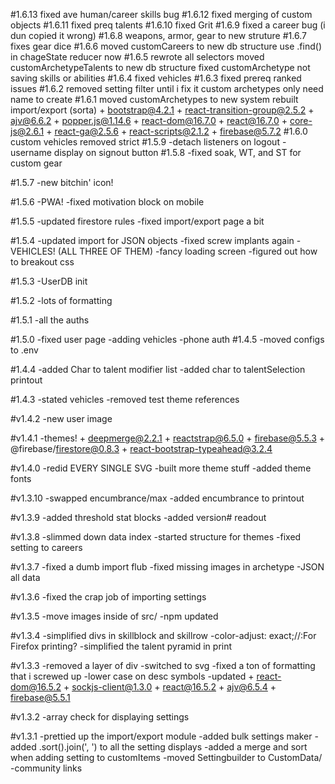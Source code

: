#1.6.13
    fixed ave human/career skills bug 
#1.6.12
    fixed merging of custom objects
#1.6.11
    fixed preq talents
#1.6.10
    fixed Grit
#1.6.9
    fixed a career bug (i dun copied it wrong)
#1.6.8
    weapons, armor, gear to new struture
#1.6.7
    fixes gear dice
#1.6.6
    moved customCareers to new db structure
    use .find() in chageState reducer now
#1.6.5
    rewrote all selectors
    moved customArchetypeTalents to new db structure
    fixed customArchetype not saving skills or abilities
#1.6.4
    fixed vehicles
#1.6.3
    fixed prereq ranked issues
#1.6.2
    removed setting filter until i fix it
    custom archetypes only need name to create
#1.6.1
    moved customArchetypes to new system
    rebuilt import/export (sorta)
    + bootstrap@4.2.1
    + react-transition-group@2.5.2
    + ajv@6.6.2
    + popper.js@1.14.6
    + react-dom@16.7.0
    + react@16.7.0
    + core-js@2.6.1
    + react-ga@2.5.6
    + react-scripts@2.1.2
    + firebase@5.7.2
#1.6.0
    custom vehicles
    removed strict
#1.5.9
    -detach listeners on logout
    -username display on signout button
#1.5.8
    -fixed soak, WT, and ST for custom gear

#1.5.7
    -new bitchin' icon!

#1.5.6
    -PWA!
    -fixed motivation block on mobile

#1.5.5
    -updated firestore rules
    -fixed import/export page a bit

#1.5.4
    -updated import for JSON objects
    -fixed screw implants again
    -VEHICLES!  (ALL THREE OF THEM)
    -fancy loading screen
    -figured out how to breakout css

#1.5.3
    -UserDB init

#1.5.2
    -lots of formatting

#1.5.1
    -all the auths

#1.5.0
    -fixed user page
     -adding vehicles
     -phone auth
#1.4.5
    -moved configs to .env

#1.4.4
    -added Char to talent modifier list
    -added char to talentSelection printout

#1.4.3
    -stated vehicles
    -removed test theme references

#v1.4.2
    -new user image

#v1.4.1
    -themes!
    + deepmerge@2.2.1
    + reactstrap@6.5.0
    + firebase@5.5.3
    + @firebase/firestore@0.8.3
    + react-bootstrap-typeahead@3.2.4


#v1.4.0
    -redid EVERY SINGLE SVG
    -built more theme stuff
    -added theme fonts

#v1.3.10
    -swapped encumbrance/max
    -added encumbrance to printout

#v1.3.9
    -added threshold stat blocks
    -added version# readout

#v1.3.8
    -slimmed down data index
    -started structure for themes
    -fixed setting to careers

#v1.3.7
    -fixed a dumb import flub
    -fixed missing images in archetype
    -JSON all data

#v1.3.6
    -fixed the crap job of importing settings

#v1.3.5
    -move images inside of src/
    -npm updated

#v1.3.4
    -simplified divs in skillblock and skillrow
    -color-adjust: exact;//:For Firefox printing?
    -simplified the talent pyramid in print

#v1.3.3
    -removed a layer of div
    -switched to svg
    -fixed a ton of formatting that i screwed up
    -lower case on desc symbols
    -updated
           + react-dom@16.5.2
           + sockjs-client@1.3.0
           + react@16.5.2
           + ajv@6.5.4
           + firebase@5.5.1

#v1.3.2
    -array check for displaying settings

#v1.3.1
    -prettied up the import/export module
    -added bulk settings maker
    -added .sort().join(', ') to all the setting displays
    -added a merge and sort when adding setting to customItems
    -moved Settingbuilder to CustomData/
    -community links